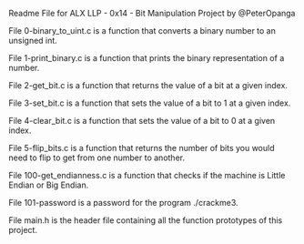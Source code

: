 Readme File for ALX LLP - 0x14 - Bit Manipulation Project by @PeterOpanga

File 0-binary_to_uint.c is a function that converts a binary number to an unsigned int.


File 1-print_binary.c is a function that prints the binary representation of a number.


File 2-get_bit.c is a function that returns the value of a bit at a given index.


File 3-set_bit.c is a function that sets the value of a bit to 1 at a given index.


File 4-clear_bit.c is a function that sets the value of a bit to 0 at a given index.


File 5-flip_bits.c is a function that returns the number of bits you would need to flip to get from one number to another.


File 100-get_endianness.c is a function that checks if the machine is Little Endian or Big Endian.


File 101-password is a password for the program ./crackme3.


File main.h is the header file containing all the function prototypes of this project.
